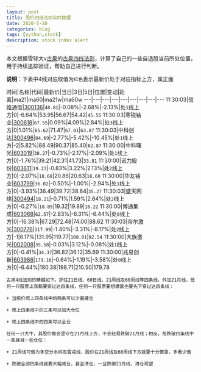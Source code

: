 ```yaml
---
layout: post
title: 股价四线法则实时数据
date: 2020-5-10
categories: blog
tags: [python,stock]
description: stock index alert
---
```



本文根据雪球大v[古泉](https://xueqiu.com/u/7148646888)的[古泉四线法则](https://xueqiu.com/7148646888/130498192)，计算了自己的一些自选股当前所处位置，用于持续追踪验证，帮助自己进行判断。

**说明**：下表中4线对应取值为`红色`表示最新价处于对应指标上方，属正面

时间|名称|代码|最新价|当日|3日|5日|位置|变动|距离|ma21|ma60|ma21w|ma60w
---|---|---|---|---|---|---|---|---
11:30:03|信维通信|[300136](https://xueqiu.com/S/SZ300136)|`48.81`|-0.08%|-2.68%|-2.13%|处`1`线上方|0|-6.64%|53.95|56.67|54.42|`45.55`
11:30:03|寒锐钴业|[300618](https://xueqiu.com/S/SZ300618)|`67.55`|0.09%|4.09%|2.84%|处`3`线上方|0|1.01%|`65.62`|71.47|`67.01`|`63.87`
11:30:03|中科创达|[300496](https://xueqiu.com/S/SZ300496)|`84.69`|-2.77%|-5.42%|-10.45%|处`1`线上方|-2|5.82%|88.49|90.37|85.40|`62.87`
11:30:00|中科曙光|[603019](https://xueqiu.com/S/SH603019)|`38.27`|-0.73%|-2.17%|-2.09%|处`1`线上方|0|-1.76%|39.21|42.31|41.73|`33.81`
11:30:00|诺力股份|[603611](https://xueqiu.com/S/SH603611)|`19.23`|-0.83%|3.22%|2.13%|处`2`线上方|0|-2.07%|`18.68`|20.86|20.63|`18.60`
11:30:00|华友钴业|[603799](https://xueqiu.com/S/SH603799)|`36.02`|-0.50%|-1.00%|-2.94%|处`1`线上方|0|-3.93%|36.49|39.72|38.84|`35.27`
11:30:03|盛天网络|[300494](https://xueqiu.com/S/SZ300494)|`18.21`|-0.71%|1.59%|2.64%|处`2`线上方|0|-0.27%|`18.05`|19.32|19.89|`16.22`
11:30:00|博通集成|[603068](https://xueqiu.com/S/SH603068)|`62.57`|-2.83%|-6.31%|-6.44%|处`0`线上方|0|-16.38%|67.29|72.48|74.00|88.62
11:30:03|帝尔激光|[300776](https://xueqiu.com/S/SZ300776)|`117.99`|-1.40%|-3.31%|-8.17%|处`2`线上方|-1|6.17%|131.95|119.77|`108.01`|`92.54`
11:30:00|大族激光|[002008](https://xueqiu.com/S/SZ002008)|`35.58`|-0.03%|3.12%|-0.08%|处`1`线上方|0|-0.41%|`34.37`|36.82|36.12|35.69
11:30:00|兆易创新|[603986](https://xueqiu.com/S/SH603986)|`179.16`|-0.64%|-1.19%|-3.58%|处`0`线上方|0|-6.44%|180.38|198.71|210.50|179.78

```
古泉4线法则的精髓如下。抓住21日线、60日线、21周线及60周线等四条线，外加21月线，任何一只股票上涨都要穿过这四条线，任何一只股票要想爆雷也要先下穿过这四条线：

+ 当股价爬上四条线中的两条可以少量建仓

+ 爬上四条线中的三条可以加大仓位

+ 爬上四条线中的四条可以全仓

任何一只大牛，其股价都会坚守在21月线上方，不会轻易跌破21月线；相反，每跌破四条线中一条就减一些仓位：

+ 21周线可做为多空分水岭及警戒线，股价在21周线及60周线下方就要十分慎重，多看少做

+ 跌破全部四条线就要大幅减仓，甚至清仓，一旦跌破21月线，清仓观望
```